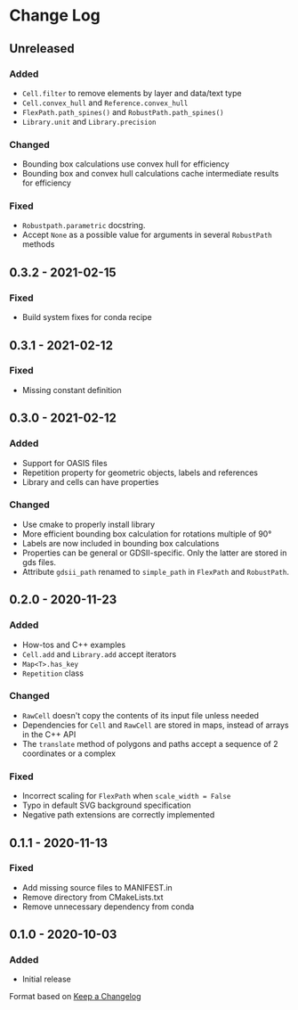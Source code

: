 # Change Log
## Unreleased
### Added
- `Cell.filter` to remove elements by layer and data/text type
- `Cell.convex_hull` and `Reference.convex_hull`
- `FlexPath.path_spines()` and `RobustPath.path_spines()`
- `Library.unit` and `Library.precision`
### Changed
- Bounding box calculations use convex hull for efficiency
- Bounding box and convex hull calculations cache intermediate results for efficiency
### Fixed
- `Robustpath.parametric` docstring.
- Accept `None` as a possible value for arguments in several `RobustPath` methods

## 0.3.2 - 2021-02-15
### Fixed
- Build system fixes for conda recipe

## 0.3.1 - 2021-02-12
### Fixed
- Missing constant definition

## 0.3.0 - 2021-02-12
### Added
- Support for OASIS files
- Repetition property for geometric objects, labels and references
- Library and cells can have properties
### Changed
- Use cmake to properly install library
- More efficient bounding box calculation for rotations multiple of 90°
- Labels are now included in bounding box calculations
- Properties can be general or GDSII-specific. Only the latter are stored in gds files.
- Attribute `gdsii_path` renamed to `simple_path` in `FlexPath` and `RobustPath`.

## 0.2.0 - 2020-11-23
### Added
- How-tos and C++ examples
- `Cell.add` and `Library.add` accept iterators
- `Map<T>.has_key`
- `Repetition` class
### Changed
- `RawCell` doesn't copy the contents of its input file unless needed
- Dependencies for `Cell` and `RawCell` are stored in maps, instead of arrays in the C++ API
- The `translate` method of polygons and paths accept a sequence of 2 coordinates or a complex
### Fixed
- Incorrect scaling for `FlexPath` when `scale_width = False`
- Typo in default SVG background specification
- Negative path extensions are correctly implemented

## 0.1.1 - 2020-11-13
### Fixed
- Add missing source files to MANIFEST.in
- Remove directory from CMakeLists.txt
- Remove unnecessary dependency from conda

## 0.1.0 - 2020-10-03
### Added
- Initial release

Format based on [Keep a Changelog](https://keepachangelog.com/en/1.0.0/)
